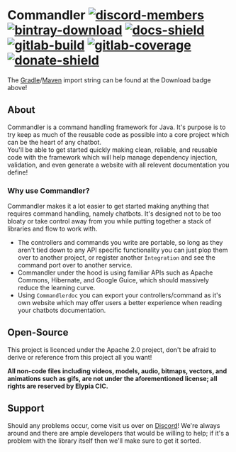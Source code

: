 # Commandler [![discord-members]][Discord] [![bintray-download]][bintray] [![docs-shield]][docs] [![gitlab-build]][gitlab] [![gitlab-coverage]][gitlab] [![donate-shield]][elypia-donate]
The [Gradle]/[Maven] import string can be found at the Download badge above!

## About
Commandler is a command handling framework for Java. It's purpose is to try keep as much
of the reusable code as possible into a core project which can be the heart of any chatbot.  
You'll be able to get started quickly making clean, reliable, and reusable code 
with the framework which will help manage dependency injection, validation, and
even generate a website with all relevent documentation you define!

### Why use Commandler?
Commandler makes it a lot easier to get started making anything that requires command
handling, namely chatbots. It's designed not to be too bloaty or take control
away from you while putting together a stack of libraries and flow to work with.

* The controllers and commands you write are portable, so long as they aren't tied
down to any API specific functionality you can just plop them over to another project,
or register another `Integration` and see the command port over to another service.
* Commandler under the hood is using familiar APIs such as Apache Commons, 
Hibernate, and Google Guice, which should massively reduce the learning curve.
* Using `Commandlerdoc` you can export your controllers/command as it's own website
which may offer users a better experience when reading your chatbots documentation. 

## Open-Source
This project is licenced under the Apache 2.0 project, don't be afraid to
derive or reference from this project all you want!

**All non-code files including videos, models, audio, bitmaps, vectors, and 
animations such as gifs, are not under the aforementioned license; all rights
are reserved by Elypia CIC.**

## Support
Should any problems occur, come visit us over on [Discord]! We're always around and
there are ample developers that would be willing to help; if it's a problem with
the library itself then we'll make sure to get it sorted.

[Discord]: https://discord.gg/hprGMaM "Discord Invite"
[bintray]: https://bintray.com/elypia/Commandler/core/_latestVersion "Bintray Latest Version"
[docs]: https://elypia.gitlab.io/commandler "Commandler Documentation"
[gitlab]: https://gitlab.com/Elypia/commandler/commits/master "Repository on GitLab"
[elypia-donate]: https://elypia.org/donate "Donate to Elypia"
[Gradle]: https://gradle.org/ "Depend via Gradle"
[Maven]: https://maven.apache.org/ "Depend via Maven"
[elypia]: https://elypia.org/ "Elypia Homepage"

[discord-members]: https://discordapp.com/api/guilds/184657525990359041/widget.png "Discord Shield"
[bintray-download]: https://api.bintray.com/packages/elypia/Commandler/core/images/download.svg "Bintray Download Shield"
[docs-shield]: https://img.shields.io/badge/Docs-Commandler-blue.svg "Commandler Documentation Shield"
[gitlab-build]: https://gitlab.com/Elypia/commandler/badges/master/pipeline.svg "GitLab Build Shield"
[gitlab-coverage]: https://gitlab.com/Elypia/commandler/badges/master/coverage.svg "GitLab Coverage Shield"
[donate-shield]: https://img.shields.io/badge/Elypia-Donate-blueviolet "Donate Shield"
